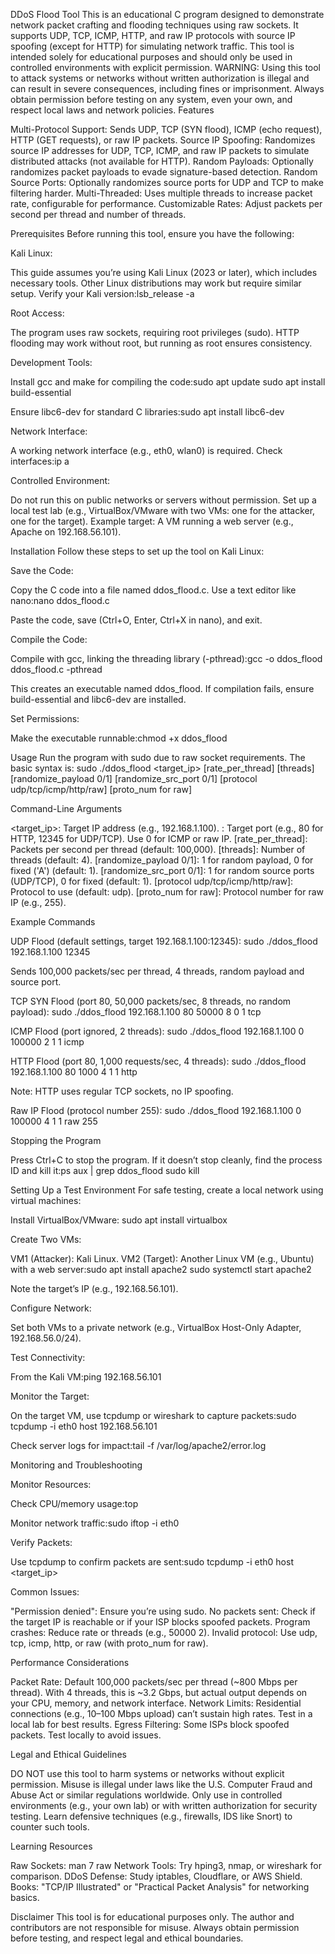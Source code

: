DDoS Flood Tool
This is an educational C program designed to demonstrate network packet crafting and flooding techniques using raw sockets. It supports UDP, TCP, ICMP, HTTP, and raw IP protocols with source IP spoofing (except for HTTP) for simulating network traffic. This tool is intended solely for educational purposes and should only be used in controlled environments with explicit permission.
WARNING: Using this tool to attack systems or networks without written authorization is illegal and can result in severe consequences, including fines or imprisonment. Always obtain permission before testing on any system, even your own, and respect local laws and network policies.
Features

Multi-Protocol Support: Sends UDP, TCP (SYN flood), ICMP (echo request), HTTP (GET requests), or raw IP packets.
Source IP Spoofing: Randomizes source IP addresses for UDP, TCP, ICMP, and raw IP packets to simulate distributed attacks (not available for HTTP).
Random Payloads: Optionally randomizes packet payloads to evade signature-based detection.
Random Source Ports: Optionally randomizes source ports for UDP and TCP to make filtering harder.
Multi-Threaded: Uses multiple threads to increase packet rate, configurable for performance.
Customizable Rates: Adjust packets per second per thread and number of threads.

Prerequisites
Before running this tool, ensure you have the following:

Kali Linux:

This guide assumes you’re using Kali Linux (2023 or later), which includes necessary tools. Other Linux distributions may work but require similar setup.
Verify your Kali version:lsb_release -a




Root Access:

The program uses raw sockets, requiring root privileges (sudo).
HTTP flooding may work without root, but running as root ensures consistency.


Development Tools:

Install gcc and make for compiling the code:sudo apt update
sudo apt install build-essential


Ensure libc6-dev for standard C libraries:sudo apt install libc6-dev




Network Interface:

A working network interface (e.g., eth0, wlan0) is required.
Check interfaces:ip a




Controlled Environment:

Do not run this on public networks or servers without permission.
Set up a local test lab (e.g., VirtualBox/VMware with two VMs: one for the attacker, one for the target).
Example target: A VM running a web server (e.g., Apache on 192.168.56.101).



Installation
Follow these steps to set up the tool on Kali Linux:

Save the Code:

Copy the C code into a file named ddos_flood.c.
Use a text editor like nano:nano ddos_flood.c


Paste the code, save (Ctrl+O, Enter, Ctrl+X in nano), and exit.


Compile the Code:

Compile with gcc, linking the threading library (-pthread):gcc -o ddos_flood ddos_flood.c -pthread


This creates an executable named ddos_flood.
If compilation fails, ensure build-essential and libc6-dev are installed.


Set Permissions:

Make the executable runnable:chmod +x ddos_flood





Usage
Run the program with sudo due to raw socket requirements. The basic syntax is:
sudo ./ddos_flood <target_ip> <port> [rate_per_thread] [threads] [randomize_payload 0/1] [randomize_src_port 0/1] [protocol udp/tcp/icmp/http/raw] [proto_num for raw]

Command-Line Arguments

<target_ip>: Target IP address (e.g., 192.168.1.100).
<port>: Target port (e.g., 80 for HTTP, 12345 for UDP/TCP). Use 0 for ICMP or raw IP.
[rate_per_thread]: Packets per second per thread (default: 100,000).
[threads]: Number of threads (default: 4).
[randomize_payload 0/1]: 1 for random payload, 0 for fixed ('A') (default: 1).
[randomize_src_port 0/1]: 1 for random source ports (UDP/TCP), 0 for fixed (default: 1).
[protocol udp/tcp/icmp/http/raw]: Protocol to use (default: udp).
[proto_num for raw]: Protocol number for raw IP (e.g., 255).

Example Commands

UDP Flood (default settings, target 192.168.1.100:12345):
sudo ./ddos_flood 192.168.1.100 12345


Sends 100,000 packets/sec per thread, 4 threads, random payload and source port.


TCP SYN Flood (port 80, 50,000 packets/sec, 8 threads, no random payload):
sudo ./ddos_flood 192.168.1.100 80 50000 8 0 1 tcp


ICMP Flood (port ignored, 2 threads):
sudo ./ddos_flood 192.168.1.100 0 100000 2 1 1 icmp


HTTP Flood (port 80, 1,000 requests/sec, 4 threads):
sudo ./ddos_flood 192.168.1.100 80 1000 4 1 1 http


Note: HTTP uses regular TCP sockets, no IP spoofing.


Raw IP Flood (protocol number 255):
sudo ./ddos_flood 192.168.1.100 0 100000 4 1 1 raw 255



Stopping the Program

Press Ctrl+C to stop the program.
If it doesn’t stop cleanly, find the process ID and kill it:ps aux | grep ddos_flood
sudo kill <pid>



Setting Up a Test Environment
For safe testing, create a local network using virtual machines:

Install VirtualBox/VMware:
sudo apt install virtualbox


Create Two VMs:

VM1 (Attacker): Kali Linux.
VM2 (Target): Another Linux VM (e.g., Ubuntu) with a web server:sudo apt install apache2
sudo systemctl start apache2


Note the target’s IP (e.g., 192.168.56.101).


Configure Network:

Set both VMs to a private network (e.g., VirtualBox Host-Only Adapter, 192.168.56.0/24).


Test Connectivity:

From the Kali VM:ping 192.168.56.101




Monitor the Target:

On the target VM, use tcpdump or wireshark to capture packets:sudo tcpdump -i eth0 host 192.168.56.101


Check server logs for impact:tail -f /var/log/apache2/error.log





Monitoring and Troubleshooting

Monitor Resources:

Check CPU/memory usage:top


Monitor network traffic:sudo iftop -i eth0




Verify Packets:

Use tcpdump to confirm packets are sent:sudo tcpdump -i eth0 host <target_ip>




Common Issues:

"Permission denied": Ensure you’re using sudo.
No packets sent: Check if the target IP is reachable or if your ISP blocks spoofed packets.
Program crashes: Reduce rate or threads (e.g., 50000 2).
Invalid protocol: Use udp, tcp, icmp, http, or raw (with proto_num for raw).



Performance Considerations

Packet Rate: Default 100,000 packets/sec per thread (~800 Mbps per thread). With 4 threads, this is ~3.2 Gbps, but actual output depends on your CPU, memory, and network interface.
Network Limits: Residential connections (e.g., 10–100 Mbps upload) can’t sustain high rates. Test in a local lab for best results.
Egress Filtering: Some ISPs block spoofed packets. Test locally to avoid issues.

Legal and Ethical Guidelines

DO NOT use this tool to harm systems or networks without explicit permission.
Misuse is illegal under laws like the U.S. Computer Fraud and Abuse Act or similar regulations worldwide.
Only use in controlled environments (e.g., your own lab) or with written authorization for security testing.
Learn defensive techniques (e.g., firewalls, IDS like Snort) to counter such tools.

Learning Resources

Raw Sockets: man 7 raw
Network Tools: Try hping3, nmap, or wireshark for comparison.
DDoS Defense: Study iptables, Cloudflare, or AWS Shield.
Books: "TCP/IP Illustrated" or "Practical Packet Analysis" for networking basics.

Disclaimer
This tool is for educational purposes only. The author and contributors are not responsible for misuse. Always obtain permission before testing, and respect legal and ethical boundaries.
